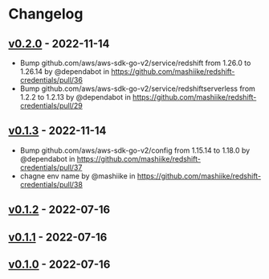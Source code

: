 # Changelog

## [v0.2.0](https://github.com/mashiike/redshift-credentials/compare/v0.1.3...v0.2.0) - 2022-11-14
- Bump github.com/aws/aws-sdk-go-v2/service/redshift from 1.26.0 to 1.26.14 by @dependabot in https://github.com/mashiike/redshift-credentials/pull/36
- Bump github.com/aws/aws-sdk-go-v2/service/redshiftserverless from 1.2.2 to 1.2.13 by @dependabot in https://github.com/mashiike/redshift-credentials/pull/29

## [v0.1.3](https://github.com/mashiike/redshift-credentials/compare/v0.1.2...v0.1.3) - 2022-11-14
- Bump github.com/aws/aws-sdk-go-v2/config from 1.15.14 to 1.18.0 by @dependabot in https://github.com/mashiike/redshift-credentials/pull/37
- chagne env name by @mashiike in https://github.com/mashiike/redshift-credentials/pull/38

## [v0.1.2](https://github.com/mashiike/redshift-credentials/compare/v0.1.1...v0.1.2) - 2022-07-16

## [v0.1.1](https://github.com/mashiike/redshift-credentials/compare/v0.1.0...v0.1.1) - 2022-07-16

## [v0.1.0](https://github.com/mashiike/redshift-credentials/commits/v0.1.0) - 2022-07-16
